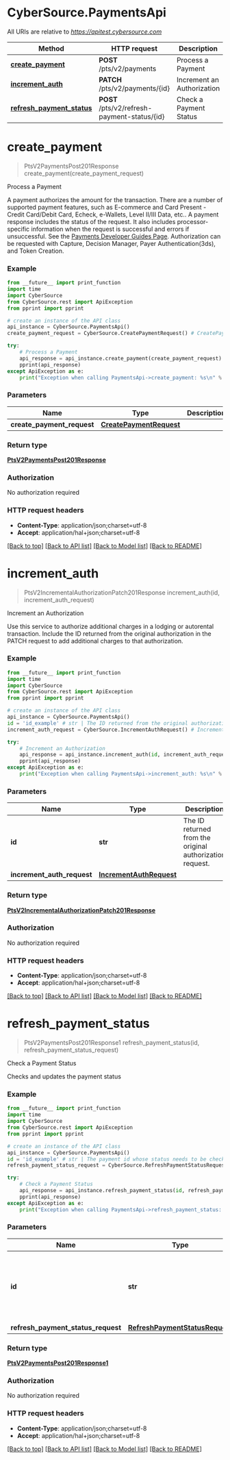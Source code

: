 # CyberSource.PaymentsApi

All URIs are relative to *https://apitest.cybersource.com*

Method | HTTP request | Description
------------- | ------------- | -------------
[**create_payment**](PaymentsApi.md#create_payment) | **POST** /pts/v2/payments | Process a Payment
[**increment_auth**](PaymentsApi.md#increment_auth) | **PATCH** /pts/v2/payments/{id} | Increment an Authorization
[**refresh_payment_status**](PaymentsApi.md#refresh_payment_status) | **POST** /pts/v2/refresh-payment-status/{id} | Check a Payment Status


# **create_payment**
> PtsV2PaymentsPost201Response create_payment(create_payment_request)

Process a Payment

A payment authorizes the amount for the transaction. There are a number of supported payment features, such as E-commerce and Card Present - Credit Card/Debit Card, Echeck, e-Wallets, Level II/III Data, etc..  A payment response includes the status of the request. It also includes processor-specific information when the request is successful and errors if unsuccessful. See the [Payments Developer Guides Page](https://developer.cybersource.com/docs/cybs/en-us/payments/developer/ctv/rest/payments/payments-intro.html).  Authorization can be requested with Capture, Decision Manager, Payer Authentication(3ds), and Token Creation. 

### Example 
```python
from __future__ import print_function
import time
import CyberSource
from CyberSource.rest import ApiException
from pprint import pprint

# create an instance of the API class
api_instance = CyberSource.PaymentsApi()
create_payment_request = CyberSource.CreatePaymentRequest() # CreatePaymentRequest | 

try: 
    # Process a Payment
    api_response = api_instance.create_payment(create_payment_request)
    pprint(api_response)
except ApiException as e:
    print("Exception when calling PaymentsApi->create_payment: %s\n" % e)
```

### Parameters

Name | Type | Description  | Notes
------------- | ------------- | ------------- | -------------
 **create_payment_request** | [**CreatePaymentRequest**](CreatePaymentRequest.md)|  | 

### Return type

[**PtsV2PaymentsPost201Response**](PtsV2PaymentsPost201Response.md)

### Authorization

No authorization required

### HTTP request headers

 - **Content-Type**: application/json;charset=utf-8
 - **Accept**: application/hal+json;charset=utf-8

[[Back to top]](#) [[Back to API list]](../README.md#documentation-for-api-endpoints) [[Back to Model list]](../README.md#documentation-for-models) [[Back to README]](../README.md)

# **increment_auth**
> PtsV2IncrementalAuthorizationPatch201Response increment_auth(id, increment_auth_request)

Increment an Authorization

Use this service to authorize additional charges in a lodging or autorental transaction. Include the ID returned from the original authorization in the PATCH request to add additional charges to that authorization. 

### Example 
```python
from __future__ import print_function
import time
import CyberSource
from CyberSource.rest import ApiException
from pprint import pprint

# create an instance of the API class
api_instance = CyberSource.PaymentsApi()
id = 'id_example' # str | The ID returned from the original authorization request.
increment_auth_request = CyberSource.IncrementAuthRequest() # IncrementAuthRequest | 

try: 
    # Increment an Authorization
    api_response = api_instance.increment_auth(id, increment_auth_request)
    pprint(api_response)
except ApiException as e:
    print("Exception when calling PaymentsApi->increment_auth: %s\n" % e)
```

### Parameters

Name | Type | Description  | Notes
------------- | ------------- | ------------- | -------------
 **id** | **str**| The ID returned from the original authorization request. | 
 **increment_auth_request** | [**IncrementAuthRequest**](IncrementAuthRequest.md)|  | 

### Return type

[**PtsV2IncrementalAuthorizationPatch201Response**](PtsV2IncrementalAuthorizationPatch201Response.md)

### Authorization

No authorization required

### HTTP request headers

 - **Content-Type**: application/json;charset=utf-8
 - **Accept**: application/hal+json;charset=utf-8

[[Back to top]](#) [[Back to API list]](../README.md#documentation-for-api-endpoints) [[Back to Model list]](../README.md#documentation-for-models) [[Back to README]](../README.md)

# **refresh_payment_status**
> PtsV2PaymentsPost201Response1 refresh_payment_status(id, refresh_payment_status_request)

Check a Payment Status

Checks and updates the payment status 

### Example 
```python
from __future__ import print_function
import time
import CyberSource
from CyberSource.rest import ApiException
from pprint import pprint

# create an instance of the API class
api_instance = CyberSource.PaymentsApi()
id = 'id_example' # str | The payment id whose status needs to be checked and updated.
refresh_payment_status_request = CyberSource.RefreshPaymentStatusRequest() # RefreshPaymentStatusRequest | 

try: 
    # Check a Payment Status
    api_response = api_instance.refresh_payment_status(id, refresh_payment_status_request)
    pprint(api_response)
except ApiException as e:
    print("Exception when calling PaymentsApi->refresh_payment_status: %s\n" % e)
```

### Parameters

Name | Type | Description  | Notes
------------- | ------------- | ------------- | -------------
 **id** | **str**| The payment id whose status needs to be checked and updated. | 
 **refresh_payment_status_request** | [**RefreshPaymentStatusRequest**](RefreshPaymentStatusRequest.md)|  | 

### Return type

[**PtsV2PaymentsPost201Response1**](PtsV2PaymentsPost201Response1.md)

### Authorization

No authorization required

### HTTP request headers

 - **Content-Type**: application/json;charset=utf-8
 - **Accept**: application/hal+json;charset=utf-8

[[Back to top]](#) [[Back to API list]](../README.md#documentation-for-api-endpoints) [[Back to Model list]](../README.md#documentation-for-models) [[Back to README]](../README.md)

